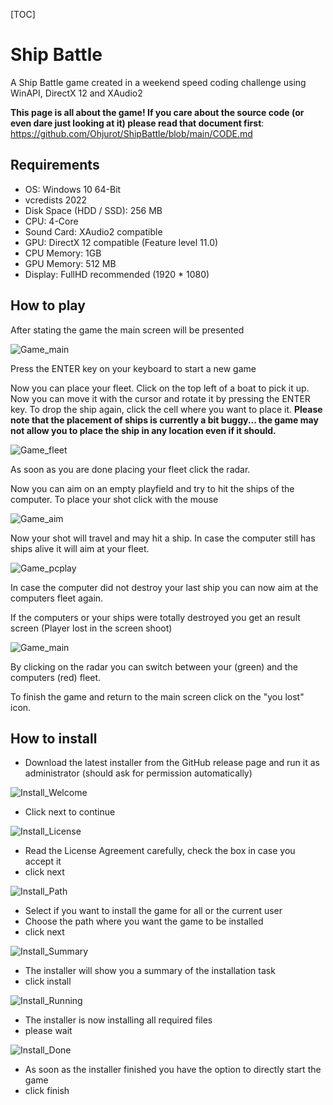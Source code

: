 [TOC]

# Ship Battle
A Ship Battle game created in a weekend speed coding challenge using WinAPI, DirectX 12 and XAudio2

**This page is all about the game! If you care about the source code (or even dare just looking at it) please read that document first**: https://github.com/Ohjurot/ShipBattle/blob/main/CODE.md

## Requirements

- OS: Windows 10 64-Bit 
- vcredists 2022
- Disk Space (HDD / SSD): 256 MB
- CPU: 4-Core
- Sound Card: XAudio2 compatible
- GPU: DirectX 12 compatible (Feature level 11.0)
- CPU Memory: 1GB
- GPU Memory: 512 MB
- Display: FullHD recommended (1920 * 1080)

## How to play

After stating the game the main screen will be presented

![Game_main](https://github.com/Ohjurot/ShipBattle/raw/main/doc/game_1.jpg)

Press the ENTER key on your keyboard to start a new game

Now you can place your fleet. Click on the top left of a boat to pick it up. Now you can move it with the cursor and rotate it by pressing the ENTER key. To drop the ship again, click the cell where you want to place it. **Please note that the placement of ships is currently a bit buggy... the game may not allow you to place the ship in any location even if it should.**

![Game_fleet](https://github.com/Ohjurot/ShipBattle/raw/main/doc/game_2.jpg)

As soon as you are done placing your fleet click the radar.

Now you can aim on an empty playfield and try to hit the ships of the computer. To place your shot click with the mouse

![Game_aim](https://github.com/Ohjurot/ShipBattle/raw/main/doc/game_3.jpg)

Now your shot will travel and may hit a ship. In case the computer still has ships alive it will aim at your fleet.

![Game_pcplay](https://github.com/Ohjurot/ShipBattle/raw/main/doc/game_4.jpg)

In case the computer did not destroy your last ship you can now aim at the computers fleet again.

If the computers or your ships were totally destroyed you get an result screen (Player lost in the screen shoot)

![Game_main](https://github.com/Ohjurot/ShipBattle/raw/main/doc/game_5.jpg)

By clicking on the radar you can switch between your (green) and the computers (red) fleet.

To finish the game and return to the main screen click on the "you lost" icon.



## How to install

- Download the latest installer from the GitHub release page and run it as administrator (should ask for permission automatically)

![Install_Welcome](https://github.com/Ohjurot/ShipBattle/raw/main/doc/install_1.jpg)

- Click next to continue

![Install_License](https://github.com/Ohjurot/ShipBattle/raw/main/doc/install_2.jpg)

- Read the License Agreement carefully, check the box in case you accept it
- click next

![Install_Path](https://github.com/Ohjurot/ShipBattle/raw/main/doc/install_3.jpg)

- Select if you want to install the game for all or the current user
- Choose the path where you want the game to be installed
- click next

![Install_Summary](https://github.com/Ohjurot/ShipBattle/raw/main/doc/install_4.jpg)

- The installer will show you a summary of the installation task
- click install

![Install_Running](https://github.com/Ohjurot/ShipBattle/raw/main/doc/install_5.jpg)

- The installer is now installing all required files 
- please wait

![Install_Done](https://github.com/Ohjurot/ShipBattle/raw/main/doc/install_6.jpg)

- As soon as the installer finished you have the option to directly start the game
- click finish
